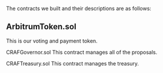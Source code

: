 The contracts we built and their descriptions are as follows:


<h2>ArbitrumToken.sol</h2>
This is our voting and payment token.


CRAFGovernor.sol
This contract manages all of the proposals.



CRAFTreasury.sol
This contract manages the treasury.
